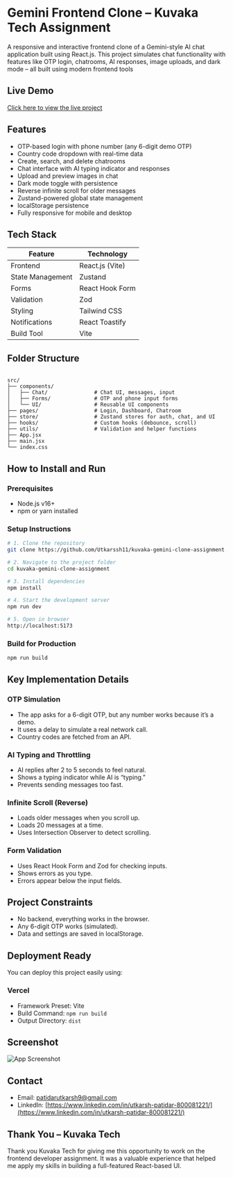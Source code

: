 
# Gemini Frontend Clone – Kuvaka Tech Assignment

A responsive and interactive frontend clone of a Gemini-style AI chat application built using React.js. This project simulates chat functionality with features like OTP login, chatrooms, AI responses, image uploads, and dark mode – all built using modern frontend tools

## Live Demo

[Click here to view the live project](https://kuvaka-gemini-clone-assignment.vercel.app/login)


## Features

- OTP-based login with phone number (any 6-digit demo OTP)
- Country code dropdown with real-time data
- Create, search, and delete chatrooms
- Chat interface with AI typing indicator and responses
- Upload and preview images in chat
- Dark mode toggle with persistence
- Reverse infinite scroll for older messages
- Zustand-powered global state management
- localStorage persistence
- Fully responsive for mobile and desktop

## Tech Stack

| Feature            | Technology            |
|-------------------|------------------------|
| Frontend          | React.js (Vite)        |
| State Management  | Zustand                |
| Forms             | React Hook Form        |
| Validation        | Zod                    |
| Styling           | Tailwind CSS           |        |
| Notifications     | React Toastify         |
| Build Tool        | Vite                   |

## Folder Structure

```

src/
├── components/
│   ├── Chat/               # Chat UI, messages, input
│   ├── Forms/              # OTP and phone input forms
│   └── UI/                 # Reusable UI components
├── pages/                  # Login, Dashboard, Chatroom
├── store/                  # Zustand stores for auth, chat, and UI
├── hooks/                  # Custom hooks (debounce, scroll)
├── utils/                  # Validation and helper functions
├── App.jsx
├── main.jsx
└── index.css

````

## How to Install and Run

### Prerequisites

- Node.js v16+
- npm or yarn installed

### Setup Instructions

```bash
# 1. Clone the repository
git clone https://github.com/Utkarssh11/kuvaka-gemini-clone-assignment.git

# 2. Navigate to the project folder
cd kuvaka-gemini-clone-assignment

# 3. Install dependencies
npm install

# 4. Start the development server
npm run dev

# 5. Open in browser
http://localhost:5173
````

### Build for Production

```bash
npm run build
```

## Key Implementation Details

### OTP Simulation

- The app asks for a 6-digit OTP, but any number works because it’s a demo.
- It uses a delay to simulate a real network call.
- Country codes are fetched from an API.

### AI Typing and Throttling

- AI replies after 2 to 5 seconds to feel natural.
- Shows a typing indicator while AI is “typing.”
- Prevents sending messages too fast.

### Infinite Scroll (Reverse)

- Loads older messages when you scroll up.
- Loads 20 messages at a time.
- Uses Intersection Observer to detect scrolling.

### Form Validation

- Uses React Hook Form and Zod for checking inputs.
- Shows errors as you type.
- Errors appear below the input fields.

## Project Constraints

- No backend, everything works in the browser.
- Any 6-digit OTP works (simulated).
- Data and settings are saved in localStorage.


## Deployment Ready

You can deploy this project easily using:

### Vercel

* Framework Preset: Vite
* Build Command: `npm run build`
* Output Directory: `dist`


## Screenshot

![App Screenshot](screenshots/screenshot.jpg)


## Contact

* Email: [patidarutkarsh9@gmail.com](mailto:patidarutkarsh9@gmail.com)
* LinkedIn: [https://www.linkedin.com/in/utkarsh-patidar-800081221/](https://www.linkedin.com/in/utkarsh-patidar-800081221/)

## Thank You – Kuvaka Tech

Thank you Kuvaka Tech for giving me this opportunity to work on the frontend developer assignment. It was a valuable experience that helped me apply my skills in building a full-featured React-based UI.


